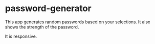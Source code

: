 # password-generator

This app generates random passwords based on your selections. 
It also shows the strength of the password. 

It is responsive. 
